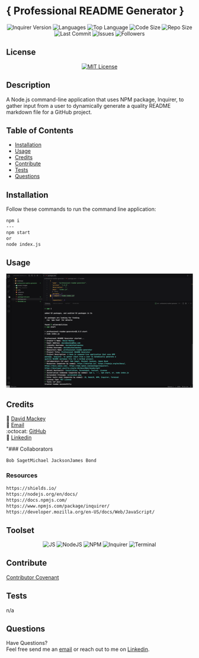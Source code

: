 
# { Professional README Generator }

<p align="center">
<img src="https://img.shields.io/github/package-json/dependency-version/davidmichaelmackey/professional-readme-generator/inquirer?color=CC3534&style=for-the-badge&logo=npm" alt="Inquirer Version" />
<img src="https://img.shields.io/github/languages/count/davidmichaelmackey/professional-readme-generator?color=FF9AA2&style=for-the-badge" alt="Languages" />
<img src="https://img.shields.io/github/languages/top/davidmichaelmackey/professional-readme-generator?color=FFB7B2&style=for-the-badge" alt="Top Language" />
<img src="https://img.shields.io/github/languages/code-size/davidmichaelmackey/professional-readme-generator?color=FFDAC1&style=for-the-badge" alt="Code Size" />
<img src="https://img.shields.io/github/repo-size/davidmichaelmackey/professional-readme-generator?color=E2F0CB&style=for-the-badge" alt="Repo Size" />
<img src="https://img.shields.io/github/last-commit/davidmichaelmackey/professional-readme-generator?color=B5EAD7&style=for-the-badge" alt="Last Commit" />
<img src="https://img.shields.io/github/issues/davidmichaelmackey/professional-readme-generator?color=C7CEEA&style=for-the-badge" alt="Issues" />
<img src="https://img.shields.io/github/followers/davidmichaelmackey?style=for-the-badge" alt="Followers" />
</p>

## License
<p align = "center">
  <a href="https://opensource.org/licenses/MIT"><img src="https://img.shields.io/badge/License-MIT-A31F34?style=for-the-badge" alt="MIT License"/></a>
</p>

## Description
A Node.js command-line application that uses NPM package, Inquirer, to gather input from a user to dynamically generate a quality README markdown file for a GitHub project.

## Table of Contents

- [Installation](#installation)
- [Usage](#usage)
- [Credits](#credits)
- [Contribute](#contribute)
- [Tests](#tests)
- [Questions](#questions)

## Installation
Follow these commands to run the command line application:  

    npm i
    ---
    npm start
    or
    node index.js

## Usage



  ![Usage](assets/images/screenshot.png)

    

## Credits

:bust_in_silhouette: [David Mackey](https://www.notion.so/davidmackey/David-Mackey-a59ce61a996840d6a933e3b135673467)<br>
:email: [Email](mailto:davidmackey@hey.com)<br>
:octocat: [GitHub](https://github.com/davidmichaelmackey/)<br>
:briefcase: [Linkedin](https://linkedin.com/in/davidmichaelmackey/)<br>

"### Collaborators

    Bob SagetMichael JacksonJames Bond

### Resources

    https://shields.io/
    https://nodejs.org/en/docs/
    https://docs.npmjs.com/
    https://www.npmjs.com/package/inquirer/
    https://developer.mozilla.org/en-US/docs/Web/JavaScript/

## Toolset

<p align="center"><img src="https://img.shields.io/badge/-JS-grey?style=for-the-badge"  alt="JS" />
      <img src="https://img.shields.io/badge/-NodeJS-grey?style=for-the-badge"  alt="NodeJS" />
      <img src="https://img.shields.io/badge/-NPM-grey?style=for-the-badge"  alt="NPM" />
      <img src="https://img.shields.io/badge/-Inquirer-grey?style=for-the-badge"  alt="Inquirer" />
      <img src="https://img.shields.io/badge/-Terminal-grey?style=for-the-badge"  alt="Terminal" />
      
</p>

## Contribute

[Contributor Covenant](https://www.contributor-covenant.org/)

## Tests

n/a

## Questions

Have Questions?
<br>
Feel free send me an [email](mailto:davidmackey@hey.com) or reach out to me on [Linkedin](https://linkedin.com/in/davidmichaelmackey/).

